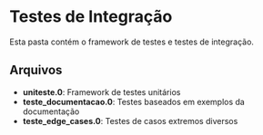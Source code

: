 # Testes de Integração

Esta pasta contém o framework de testes e testes de integração.

## Arquivos

- **uniteste.0**: Framework de testes unitários
- **teste_documentacao.0**: Testes baseados em exemplos da documentação
- **teste_edge_cases.0**: Testes de casos extremos diversos

